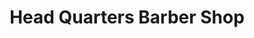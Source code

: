 ---
title: "Head Quarters Barber Shop"
url: /cutler-bay/head-quarters-barber-shop/
shop: hairdresser
---
